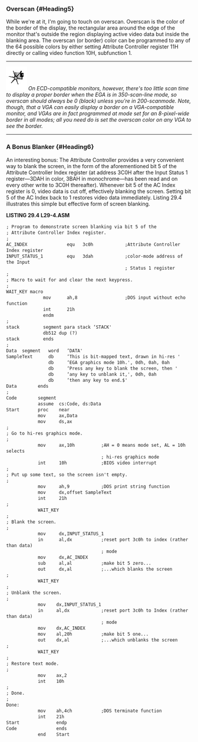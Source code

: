 ### Overscan {#Heading5}

While we're at it, I'm going to touch on overscan. Overscan is the color
of the border of the display, the rectangular area around the edge of
the monitor that's outside the region displaying active video data but
inside the blanking area. The overscan (or border) color can be
programmed to any of the 64 possible colors by either setting Attribute
Controller register 11H directly or calling video function 10H,
subfunction 1.

  ------------------- ------------------------------------------------------------------------------------------------------------------------------------------------------------------------------------------------------------------------------------------------------------------------------------------------------------------------------------------------------------------------------------------------------------------------------------------------------------
  ![](images/i.jpg)   *On ECD-compatible monitors, however, there's too little scan time to display a proper border when the EGA is in 350-scan-line mode, so overscan should always be 0 (black) unless you're in 200-scanmode. Note, though, that a VGA can easily display a border on a VGA-compatible monitor, and VGAs are in fact programmed at mode set for an 8-pixel-wide border in all modes; all you need do is set the overscan color on any VGA to see the border.*
  ------------------- ------------------------------------------------------------------------------------------------------------------------------------------------------------------------------------------------------------------------------------------------------------------------------------------------------------------------------------------------------------------------------------------------------------------------------------------------------------

### A Bonus Blanker {#Heading6}

An interesting bonus: The Attribute Controller provides a very
convenient way to blank the screen, in the form of the aforementioned
bit 5 of the Attribute Controller Index register (at address 3C0H after
the Input Status 1 register—3DAH in color, 3BAH in monochrome—has been
read and on every other write to 3C0H thereafter). Whenever bit 5 of the
AC Index register is 0, video data is cut off, effectively blanking the
screen. Setting bit 5 of the AC Index back to 1 restores video data
immediately. Listing 29.4 illustrates this simple but effective form of
screen blanking.

**LISTING 29.4 L29-4.ASM**

    ; Program to demonstrate screen blanking via bit 5 of the
    ; Attribute Controller Index register.
    ;
    AC_INDEX               equ   3c0h            ;Attribute Controller Index register
    INPUT_STATUS_1         equ   3dah            ;color-mode address of the Input
                                                 ; Status 1 register
    ;
    ; Macro to wait for and clear the next keypress.
    ;
    WAIT_KEY macro
                  mov      ah,8                  ;DOS input without echo function
                  int      21h
                  endm
    ;
    stack         segment para stack ‘STACK'
                  db512 dup (?)
    stack         ends
    ;
    Data  segment   word   ‘DATA'
    SampleText      db     ‘This is bit-mapped text, drawn in hi-res '
                    db     ‘EGA graphics mode 10h.', 0dh, 0ah, 0ah
                    db     ‘Press any key to blank the screen, then '
                    db     ‘any key to unblank it,', 0dh, 0ah
                    db     ‘then any key to end.$'
    Data        ends
    ;
    Code        segment
                assume  cs:Code, ds:Data
    Start       proc    near
                mov     ax,Data
                mov     ds,ax
    ;
    ; Go to hi-res graphics mode.
    ;
                mov     ax,10h          ;AH = 0 means mode set, AL = 10h selects
                                        ; hi-res graphics mode
                int     10h             ;BIOS video interrupt
    ;
    ; Put up some text, so the screen isn't empty.
    ;
                mov     ah,9            ;DOS print string function
                mov     dx,offset SampleText
                int     21h
    ;
                WAIT_KEY
    ;
    ; Blank the screen.
    ;
                mov     dx,INPUT_STATUS_1
                in      al,dx           ;reset port 3c0h to index (rather than data)
                                        ; mode
                mov     dx,AC_INDEX
                sub     al,al           ;make bit 5 zero...
                out     dx,al           ;...which blanks the screen
    ;
                WAIT_KEY
    ;
    ; Unblank the screen.
    ;
                mov    dx,INPUT_STATUS_1
                in     al,dx            ;reset port 3c0h to Index (rather than data)
                                        ; mode
                mov    dx,AC_INDEX
                mov    al,20h           ;make bit 5 one...
                out    dx,al            ;...which unblanks the screen
    ;
                WAIT_KEY
    ;
    ; Restore text mode.
    ;
                mov    ax,2
                int    10h
    ;
    ; Done.
    ;
    Done:
                mov    ah,4ch           ;DOS terminate function
                int    21h
    Start              endp
    Code               ends
                end    Start

